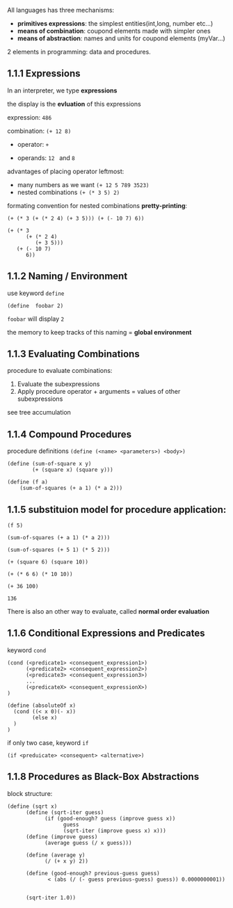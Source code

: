 
All languages has three mechanisms:
- **primitives expressions**: the simplest entities(int,long, number etc...) 
- **means of combination**: coupond elements made with simpler ones
- **means of abstraction**: names and units for coupond elements (myVar...)

2 elements in programming: data and procedures.

## 1.1.1 Expressions

In an interpreter, we type **expressions**

the display is the **evluation**
of this expressions

expression:  ```486``` 

combination: ```(+ 12 8)```

- operator: ```+```

- operands: ```12 ``` and ```8```

advantages of placing operator leftmost:
- many numbers as we want ```(+ 12 5 789 3523)```
- nested combinations ```(+ (* 3 5) 2)```

formating convention for nested combinations **pretty-printing**:

```(+ (* 3 (+ (* 2 4) (+ 3 5))) (+ (- 10 7) 6))```
```
(+ (* 3
      (+ (* 2 4)
         (+ 3 5)))
   (+ (- 10 7)
      6))
```

## 1.1.2 Naming / Environment

use keyword ```define```

```(define  foobar 2)```

```foobar``` will display ```2```

the memory to keep tracks of this naming = **global environment**

## 1.1.3 Evaluating Combinations 

procedure to evaluate combinations:

1. Evaluate the subexpressions 
2. Apply procedure operator + arguments = values of other subexpressions

see tree accumulation

## 1.1.4 Compound Procedures

procedure definitions
```(define (<name> <parameters>) <body>)``` 

```
(define (sum-of-square x y)
        (+ (square x) (square y)))
```
```
(define (f a)
    (sum-of-squares (+ a 1) (* a 2)))
```

## 1.1.5 substituion model for procedure application:

```
(f 5)

(sum-of-squares (+ a 1) (* a 2)))

(sum-of-squares (+ 5 1) (* 5 2)))

(+ (square 6) (square 10))

(+ (* 6 6) (* 10 10))

(+ 36 100)

136
```

There is also an other way to evaluate, called **normal order evaluation**


## 1.1.6 Conditional Expressions and Predicates

keyword ```cond```
```
(cond (<predicate1> <consequent_expression1>)
      (<predicate2> <consequent_expression2>)
      (<predicate3> <consequent_expression3>)
      ...
      (<predicateX> <consequent_expressionX>)
)
```

```
(define (absoluteOf x)
  (cond ((< x 0)(- x))
        (else x)
  )
)
```

if only two case, keyword ```if```
```
(if <preduicate> <consequent> <alternative>)
```

##  1.1.8 Procedures as Black-Box Abstractions

block structure:
``` 
(define (sqrt x)
      (define (sqrt-iter guess)
            (if (good-enough? guess (improve guess x))
                  guess
                  (sqrt-iter (improve guess x) x)))
      (define (improve guess)
            (average guess (/ x guess)))

      (define (average y) 
            (/ (+ x y) 2))

      (define (good-enough? previous-guess guess)
             < (abs (/ (- guess previous-guess) guess)) 0.0000000001))

  
      (sqrt-iter 1.0))
```